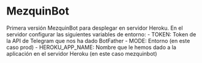 # MezquinBot

Primera versión MezquinBot para desplegar en servidor Heroku.
En el servidor configurar las siguientes variables de entorno:
	- TOKEN: Token de la API de Telegram que nos ha dado BotFather
	- MODE: Entorno (en este caso prod)
	- HEROKU_APP_NAME: Nombre que le hemos dado a la aplicación en el servidor Heroku (en este caso mezquinbot)
